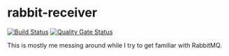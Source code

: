 rabbit-receiver
===============

[![Build Status](https://travis-ci.com/ironiclensflare/rabbit-receiver.svg?branch=master)](https://travis-ci.com/ironiclensflare/rabbit-receiver)
[![Quality Gate Status](https://sonarcloud.io/api/project_badges/measure?project=ironiclensflare_rabbit-receiver&metric=alert_status)](https://sonarcloud.io/dashboard?id=ironiclensflare_rabbit-receiver)

This is mostly me messing around while I try to get familiar with RabbitMQ.
